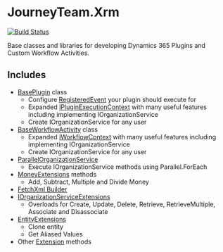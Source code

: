 # JourneyTeam.Xrm

[![Build Status](https://dev.azure.com/derekfinlinson/GitHub/_apis/build/status/derekfinlinson.JourneyTeam.Xrm?branchName=master)](https://dev.azure.com/derekfinlinson/GitHub/_build/latest?definitionId=6&branchName=master)

Base classes and libraries for developing Dynamics 365 Plugins and Custom Workflow Activities.

## Includes

- [BasePlugin](Plugin/BasePlugin.cs) class
  - Configure [RegisteredEvent](Plugin/RegisteredEvent.cs) your plugin should execute for
  - Expanded [IPluginExecutionContext](Plugin/BasePluginContext.cs) with many useful features including implementing IOrganizationService
  - Create IOrganizationService for any user
- [BaseWorkflowActivity](WorkflowActivity/BaseWorkflowActivity.cs) class
  - Expanded [IWorkflowContext](WorkflowActivity/BaseWorkflowActivityContext.cs) with many useful features including implementing IOrganizationService  
  - Create IOrganizationService for any user 
- [ParallelOrganizationService](Parallel/ParallelOrganizationService.cs)
  - Execute IOrganizationService methods using Parallel.ForEach
- [MoneyExtensions](Extensions/MoneyExtensions.cs) methods
  - Add, Subtract, Multiple and Divide Money
- [FetchXml Builder](FetchXml/FetchXmlBuilder.cs)
- [IOrganizationServiceExtensions](Extensions/IOrganizationServiceExtensions.cs)
  - Overloads for Create, Update, Delete, Retrieve, RetrieveMultiple, Associate and Disassociate
- [EntityExtensions](Extensions/EntityExtensions.cs)
  - Clone entity
  - Get Aliased Values
- Other [Extension](Extensions) methods
